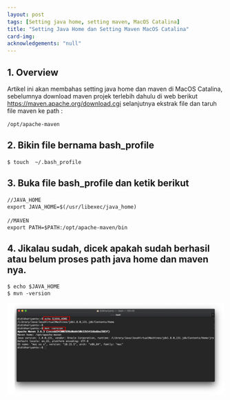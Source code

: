 ```yaml
---
layout: post
tags: [Setting java home, setting maven, MacOS Catalina]
title: "Setting Java Home dan Setting Maven MacOS Catalina"
card-img: 
acknowledgements: "null"
---
```



## 1. Overview

Artikel ini akan membahas setting java home dan maven di MacOS Catalina, sebelumnya download maven projek terlebih dahulu di web berikut https://maven.apache.org/download.cgi
selanjutnya ekstrak file dan taruh file maven ke path :
 ```
 /opt/apache-maven
 ```

## 2. Bikin file bernama bash_profile
    $ touch  ~/.bash_profile
## 3. Buka file bash_profile dan ketik berikut    
    //JAVA_HOME
    export JAVA_HOME=$(/usr/libexec/java_home)

    //MAVEN
    export PATH=$PATH:/opt/apache-maven/bin
## 4. Jikalau sudah, dicek apakah sudah berhasil atau belum proses path java home dan maven nya.
    $ echo $JAVA_HOME
    $ mvn -version

![Setting java home dan install maven di mac Os Catalina](/img/post/001/setjavahomedansetmaven.png)